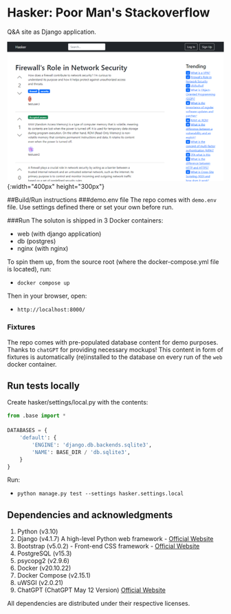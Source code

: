# Hasker: Poor Man's Stackoverflow
Q&A site as Django application.

![img.png](docs/img/img.png){:width="400px" height="300px"}

##Build/Run instructions
###demo.env file
The repo comes with `demo.env` file. Use settings defined there or set your own before run.

###Run
The soluton is shipped in 3 Docker containers:
 * web (with django application)
 * db (postgres)
 * nginx (with nginx)

To spin them up, from the source root (where the docker-compose.yml file is located), run:
 * `docker compose up`

Then in your browser, open:
 * `http://localhost:8000/` 

### Fixtures
The repo comes with pre-populated database content for demo purposes. Thanks to `chatGPT` for providing necessary mockups! This content in form of fixtures is automatically (re)installed to the database on every run of the `web` docker container.

## Run tests locally
Create hasker/settings/local.py with the contents:
```python
from .base import *

DATABASES = {
    'default': {
        'ENGINE': 'django.db.backends.sqlite3',
        'NAME': BASE_DIR / 'db.sqlite3',
    }
}
```
Run:
* `python manage.py test --settings hasker.settings.local`


## Dependencies and acknowledgments
1. Python (v3.10)
2. Django (v4.1.7) A high-level Python web framework - [Official Website](https://www.djangoproject.com/)
3. Bootstrap (v5.0.2) - Front-end CSS framework - [Official Website](https://getbootstrap.com/)
4. PostgreSQL (v15.3)
5. psycopg2 (v2.9.6)
6. Docker (v20.10.22)
7. Docker Compose (v2.15.1)
8. uWSGI (v2.0.21)
9. ChatGPT (ChatGPT May 12 Version) [Official Website](https://chat.openai.com/)


All dependencies are distributed under their respective licenses.